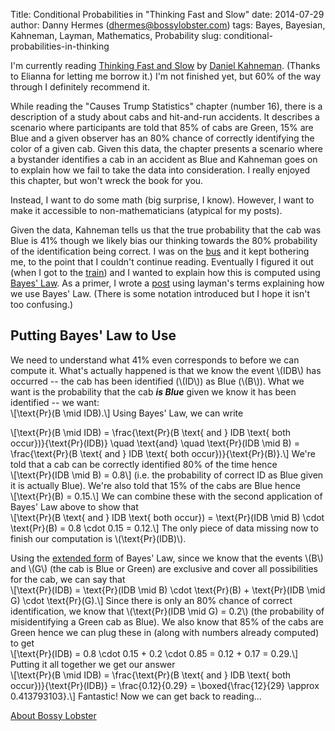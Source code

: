 Title: Conditional Probabilities in "Thinking Fast and Slow"
date: 2014-07-29
author: Danny Hermes (dhermes@bossylobster.com)
tags: Bayes, Bayesian, Kahneman, Layman, Mathematics, Probability
slug: conditional-probabilities-in-thinking

I'm currently reading [Thinking Fast and
Slow](http://www.amazon.com/Thinking-Fast-Slow-Daniel-Kahneman/dp/0374533555)
by [Daniel Kahneman](http://en.wikipedia.org/wiki/Daniel_Kahneman).
(Thanks to Elianna for letting me borrow it.) I'm not finished yet, but
60% of the way through I definitely recommend it.  
  
While reading the "Causes Trump Statistics" chapter (number 16), there
is a description of a study about cabs and hit-and-run accidents. It
describes a scenario where participants are told that 85% of cabs are
Green, 15% are Blue and a given observer has an 80% chance of correctly
identifying the color of a given cab. Given this data, the chapter
presents a scenario where a bystander identifies a cab in an accident as
Blue and Kahneman goes on to explain how we fail to take the data into
consideration. I really enjoyed this chapter, but won't wreck the book
for you.  
  
Instead, I want to do some math (big surprise, I know). However, I want
to make it accessible to non-mathematicians (atypical for my posts).  
  
Given the data, Kahneman tells us that the true probability that the cab
was Blue is 41% though we likely bias our thinking towards the 80%
probability of the identification being correct. I was on the
[bus](http://www.sfmta.com/) and it kept bothering me, to the point that
I couldn't continue reading. Eventually I figured it out (when I got to
the [train](http://www.bart.gov/)) and I wanted to explain how this is
computed using [Bayes' Law](http://en.wikipedia.org/wiki/Bayes%27_law).
As a primer, I wrote a
[post](http://blog.bossylobster.com/2014/07/bayes-law-primer.html) using
layman's terms explaining how we use Bayes' Law. (There is some notation
introduced but I hope it isn't too confusing.)  

Putting Bayes' Law to Use
-------------------------

We need to understand what 41% even corresponds to before we can compute
it. What's actually happened is that we know the event \\(IDB\\) has
occurred -- the cab has been identified (\\(ID\\)) as Blue (\\(B\\)).
What we want is the probability that the cab ***is Blue*** given we know
it has been identified -- we want:  
\\[\\text{Pr}(B \\mid IDB).\\] Using Bayes' Law, we can write  

<div>

\\[\\text{Pr}(B \\mid IDB) = \\frac{\\text{Pr}(B \\text{ and } IDB
\\text{ both occur})}{\\text{Pr}(IDB)} \\quad \\text{and} \\quad
\\text{Pr}(IDB \\mid B) = \\frac{\\text{Pr}(B \\text{ and } IDB \\text{
both occur})}{\\text{Pr}(B)}.\\] We're told that a cab can be correctly
identified 80% of the time hence  
\\[\\text{Pr}(IDB \\mid B) = 0.8\\] (i.e. the probability of correct ID
as Blue given it is actually Blue). We're also told that 15% of the cabs
are Blue hence  
\\[\\text{Pr}(B) = 0.15.\\] We can combine these with the second
application of Bayes' Law above to show that  
\\[\\text{Pr}(B \\text{ and } IDB \\text{ both occur}) = \\text{Pr}(IDB
\\mid B) \\cdot \\text{Pr}(B) = 0.8 \\cdot 0.15 = 0.12.\\] The only
piece of data missing now to finish our computation is
\\(\\text{Pr}(IDB)\\).  
  
Using the [extended
form](http://blog.bossylobster.com/2014/07/bayes-law-primer.html#extended)
of Bayes' Law, since we know that the events \\(B\\) and \\(G\\) (the
cab is Blue or Green) are exclusive and cover all possibilities for the
cab, we can say that  
\\[\\text{Pr}(IDB) = \\text{Pr}(IDB \\mid B) \\cdot \\text{Pr}(B)
+ \\text{Pr}(IDB \\mid G) \\cdot \\text{Pr}(G).\\] Since there is only
an 80% chance of correct identification, we know that \\(\\text{Pr}(IDB
\\mid G) = 0.2\\) (the probability of misidentifying a Green cab as
Blue). We also know that 85% of the cabs are Green hence we can plug
these in (along with numbers already computed) to get  
\\[\\text{Pr}(IDB) = 0.8 \\cdot 0.15 + 0.2 \\cdot 0.85 = 0.12 + 0.17 =
0.29.\\] Putting it all together we get our answer  
\\[\\text{Pr}(B \\mid IDB) = \\frac{\\text{Pr}(B \\text{ and } IDB
\\text{ both occur})}{\\text{Pr}(IDB)} = \\frac{0.12}{0.29} =
\\boxed{\\frac{12}{29} \\approx 0.413793103}.\\] Fantastic! Now we can
get back to reading...

</div>

[About Bossy Lobster](https://profiles.google.com/114760865724135687241)

</p>

